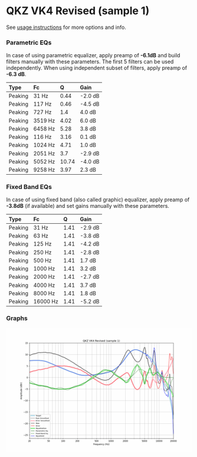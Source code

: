 # QKZ VK4 Revised (sample 1)
See [usage instructions](https://github.com/jaakkopasanen/AutoEq#usage) for more options and info.

### Parametric EQs
In case of using parametric equalizer, apply preamp of **-6.1dB** and build filters manually
with these parameters. The first 5 filters can be used independently.
When using independent subset of filters, apply preamp of **-6.3 dB**.

| Type    | Fc      |     Q | Gain    |
|:--------|:--------|:------|:--------|
| Peaking | 31 Hz   |  0.44 | -2.0 dB |
| Peaking | 117 Hz  |  0.46 | -4.5 dB |
| Peaking | 727 Hz  |  1.4  | 4.0 dB  |
| Peaking | 3519 Hz |  4.02 | 6.0 dB  |
| Peaking | 6458 Hz |  5.28 | 3.8 dB  |
| Peaking | 116 Hz  |  3.16 | 0.1 dB  |
| Peaking | 1024 Hz |  4.71 | 1.0 dB  |
| Peaking | 2051 Hz |  3.7  | -2.9 dB |
| Peaking | 5052 Hz | 10.74 | -4.0 dB |
| Peaking | 9258 Hz |  3.97 | 2.3 dB  |

### Fixed Band EQs
In case of using fixed band (also called graphic) equalizer, apply preamp of **-3.8dB**
(if available) and set gains manually with these parameters.

| Type    | Fc       |    Q | Gain    |
|:--------|:---------|:-----|:--------|
| Peaking | 31 Hz    | 1.41 | -2.9 dB |
| Peaking | 63 Hz    | 1.41 | -3.8 dB |
| Peaking | 125 Hz   | 1.41 | -4.2 dB |
| Peaking | 250 Hz   | 1.41 | -2.8 dB |
| Peaking | 500 Hz   | 1.41 | 1.7 dB  |
| Peaking | 1000 Hz  | 1.41 | 3.2 dB  |
| Peaking | 2000 Hz  | 1.41 | -2.7 dB |
| Peaking | 4000 Hz  | 1.41 | 3.7 dB  |
| Peaking | 8000 Hz  | 1.41 | 1.8 dB  |
| Peaking | 16000 Hz | 1.41 | -5.2 dB |

### Graphs
![](./QKZ%20VK4%20Revised%20(sample%201).png)